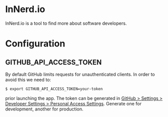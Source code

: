 # InNerd.io

InNerd.io is a tool to find more about software developers. 

# Configuration

## GITHUB_API_ACCESS_TOKEN

By default GitHub limits requests for unauthenticated clients. In order to avoid this we need to: 

```
$ export GITHUB_API_ACCESS_TOKEN=your-token
```

prior launching the app. The token can be generated in [GitHub > Settings > Developer Settings > Personal Access Settings](https://github.com/settings/tokens). 
Generate one for development, another for production.
